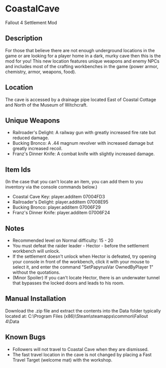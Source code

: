 # CoastalCave
Fallout 4 Settlement Mod

Description
-----------------------
For those that believe there are not enough underground locations in the game or are looking for a player home in a dark, 
murky cave then this is the mod for you!  This new location features unique weapons and enemy NPCs and includes most of 
the crafting workbenches in the game (power armor, chemistry, armor, weapons, food).  


Location
-----------------------
The cave is accessed by a drainage pipe located East of Coastal Cottage and North of the Museum of Witchcraft.


Unique Weapons
-----------------------
 - Railroader's Delight:  A railway gun with greatly increased fire rate but reduced damage.
 - Bucking Bronco:  A .44 magnum revolver with increased damage but greatly increased recoil.
 - Franz's Dinner Knife:  A combat knife with slightly increased damage.


Item Ids
-----------------------
(In the case that you can't locate an item, you can add them to you inventory via the console commands below.)
 - Coastal Cave Key:  player.additem 07004FD3 
 - Railroader's Delight:  player.additem 07008E95 
 - Bucking Bronco:  player.additem 07006F29
 - Franz's Dinner Knife:  player.additem 07006F24


Notes
-----------------------
 - Recommended level on Normal difficulty: 15 - 20
 - You must defeat the raider leader - Hector - before the settlement workbench will unlock.
 - If the settlement doesn't unlock when Hector is defeated, try opening your console in front of the workbench, 
   click it with your mouse to select it, and enter the command "SetPapyrusVar OwnedByPlayer 1" without the quotations.
 - (Minor Spoiler) If you can't locate Hector, there is an underwater tunnel that bypasses the locked doors and leads 
   to his room.


Manual Installation
-----------------------
Download the .zip file and extract the contents into the Data folder typically located at: 
C:\Program Files (x86)\Steam\steamapps\common\Fallout 4\Data


Known Bugs
-----------------------
 - Followers will not travel to Coastal Cave when they are dismissed.
 - The fast travel location in the cave is not changed by placing a Fast Travel Target (welcome mat) with the workshop.
